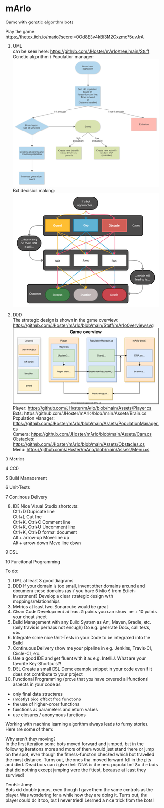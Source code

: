 # mArIo
Game with genetic algorithm bots

Play the game:  
https://thetex.itch.io/mario?secret=0Od8ESv4kBi3M2Cxzmc75uvJrA

1. UML  
can be seen here: https://github.com/JHoster/mArIo/tree/main/Stuff  
Genetic algorithm / Population manager:  
![PopulationManager](Stuff/PopulationManager.svg)  
Bot decision making:  
![BotDecisionMaking](Stuff/BotDecisionMaking.png)

2. DDD  
The strategic design is shown in the game overview: https://github.com/JHoster/mArIo/blob/main/Stuff/mArIoOverview.svg  
![mArIoOverview](https://raw.githubusercontent.com/JHoster/mArIo/6a911b11539cf994a8f42e53bdc15fdc10d4ac83/Stuff/mArIoOverview.svg)  
Player:
https://github.com/JHoster/mArIo/blob/main/Assets/Player.cs  
Bots:
https://github.com/JHoster/mArIo/blob/main/Assets/Brain.cs  
Population Manager:
https://github.com/JHoster/mArIo/blob/main/Assets/PopulationManager.cs  
Camera:
https://github.com/JHoster/mArIo/blob/main/Assets/Cam.cs  
Obstacles:
https://github.com/JHoster/mArIo/blob/main/Assets/Obstacles.cs  
Menu:
https://github.com/JHoster/mArIo/blob/main/Assets/Menu.cs  

3 Metrics  

4 CCD  

5 Build Management  

6 Unit-Tests  

7 Continous Delivery  

8. IDE
Nice Visual Studio shortcuts:  
Ctrl+D Duplicate line  
Ctrl+L Cut line  
Ctrl+K, Ctrl+C Comment line  
Ctrl+K, Ctrl+U Uncomment line  
Ctrl+K, Ctrl+D format document  
Alt + arrow-up Move line up  
Alt + arrow-down Move line down  

9 DSL  

10 Funcitonal Programming  

To do:
1. UML at least 3 good diagrams
2. DDD If your domain is too small, invent other domains around and document these domains (as if you have 5 Mio € from Edlich-Investment!) Develop a clear strategic design with mappings/relationships
3. Metrics at least two. Sonarcube would be great
4. Clean Code Development at least 5 points you can show me + 10 points your cheat sheet
5. Build Management with any Build System as Ant, Maven, Gradle, etc. (only travis is perhaps not enough) Do e.g. generate Docs, call tests, etc.
6. Integrate some nice Unit-Tests in your Code to be integrated into the Build
7. Continuous Delivery show me your pipeline in e.g. Jenkins, Travis-CI, Circle-CI, etc.
8. Use a good IDE and get fluent with it as e.g. IntelliJ. What are your favorite Key-Shortcuts?!
9. DSL Create a small DSL Demo example snippet in your code even if it does not contribute to your project
10. Functional Programming (prove that you have covered all functional aspects in your code as
- only final data structures
- (mostly) side effect free functions
- the use of higher-order functions
- functions as parameters and return values
- use closures / anonymous functions

Working with machine learning algorithm always leads to funny stories.  
Here are some of them:  

Why aren't they moving?  
In the first iteration some bots moved forward and jumped, but in the following iterations more and more of them would just stand there or jump on the spot, even though the fitness-function checked which bot travelled the most distance.
Turns out, the ones that moved forward fell in the pits and died.
Dead bots can't give their DNA to the next population!
So the bots that did nothing except jumping were the fittest, because at least they survived!

Double Jump  
Bots did double jumps, even though I gave them the same controls as the player.
Was wondering for a while how they are doing it.
Turns out, the player could do it too, but I never tried!
Learned a nice trick from the bots!
